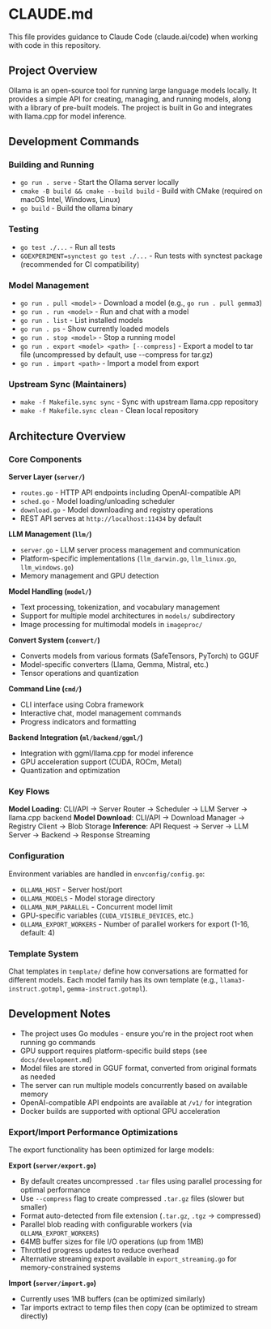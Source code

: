 # CLAUDE.md

This file provides guidance to Claude Code (claude.ai/code) when working with code in this repository.

## Project Overview

Ollama is an open-source tool for running large language models locally. It provides a simple API for creating, managing, and running models, along with a library of pre-built models. The project is built in Go and integrates with llama.cpp for model inference.

## Development Commands

### Building and Running
- `go run . serve` - Start the Ollama server locally
- `cmake -B build && cmake --build build` - Build with CMake (required on macOS Intel, Windows, Linux)
- `go build` - Build the ollama binary

### Testing
- `go test ./...` - Run all tests
- `GOEXPERIMENT=synctest go test ./...` - Run tests with synctest package (recommended for CI compatibility)

### Model Management
- `go run . pull <model>` - Download a model (e.g., `go run . pull gemma3`)
- `go run . run <model>` - Run and chat with a model
- `go run . list` - List installed models
- `go run . ps` - Show currently loaded models
- `go run . stop <model>` - Stop a running model
- `go run . export <model> <path> [--compress]` - Export a model to tar file (uncompressed by default, use --compress for tar.gz)
- `go run . import <path>` - Import a model from export

### Upstream Sync (Maintainers)
- `make -f Makefile.sync sync` - Sync with upstream llama.cpp repository
- `make -f Makefile.sync clean` - Clean local repository

## Architecture Overview

### Core Components

**Server Layer (`server/`)**
- `routes.go` - HTTP API endpoints including OpenAI-compatible API
- `sched.go` - Model loading/unloading scheduler
- `download.go` - Model downloading and registry operations
- REST API serves at `http://localhost:11434` by default

**LLM Management (`llm/`)**
- `server.go` - LLM server process management and communication
- Platform-specific implementations (`llm_darwin.go`, `llm_linux.go`, `llm_windows.go`)
- Memory management and GPU detection

**Model Handling (`model/`)**
- Text processing, tokenization, and vocabulary management
- Support for multiple model architectures in `models/` subdirectory
- Image processing for multimodal models in `imageproc/`

**Convert System (`convert/`)**
- Converts models from various formats (SafeTensors, PyTorch) to GGUF
- Model-specific converters (Llama, Gemma, Mistral, etc.)
- Tensor operations and quantization

**Command Line (`cmd/`)**
- CLI interface using Cobra framework
- Interactive chat, model management commands
- Progress indicators and formatting

**Backend Integration (`ml/backend/ggml/`)**
- Integration with ggml/llama.cpp for model inference
- GPU acceleration support (CUDA, ROCm, Metal)
- Quantization and optimization

### Key Flows

**Model Loading**: CLI/API → Server Router → Scheduler → LLM Server → llama.cpp backend
**Model Download**: CLI/API → Download Manager → Registry Client → Blob Storage
**Inference**: API Request → Server → LLM Server → Backend → Response Streaming

### Configuration

Environment variables are handled in `envconfig/config.go`:
- `OLLAMA_HOST` - Server host/port
- `OLLAMA_MODELS` - Model storage directory  
- `OLLAMA_NUM_PARALLEL` - Concurrent model limit
- GPU-specific variables (`CUDA_VISIBLE_DEVICES`, etc.)
- `OLLAMA_EXPORT_WORKERS` - Number of parallel workers for export (1-16, default: 4)

### Template System

Chat templates in `template/` define how conversations are formatted for different models. Each model family has its own template (e.g., `llama3-instruct.gotmpl`, `gemma-instruct.gotmpl`).

## Development Notes

- The project uses Go modules - ensure you're in the project root when running go commands
- GPU support requires platform-specific build steps (see `docs/development.md`)
- Model files are stored in GGUF format, converted from original formats as needed
- The server can run multiple models concurrently based on available memory
- OpenAI-compatible API endpoints are available at `/v1/` for integration
- Docker builds are supported with optional GPU acceleration

### Export/Import Performance Optimizations

The export functionality has been optimized for large models:

**Export (`server/export.go`)**
- By default creates uncompressed `.tar` files using parallel processing for optimal performance
- Use `--compress` flag to create compressed `.tar.gz` files (slower but smaller)
- Format auto-detected from file extension (`.tar.gz`, `.tgz` → compressed)
- Parallel blob reading with configurable workers (via `OLLAMA_EXPORT_WORKERS`)
- 64MB buffer sizes for file I/O operations (up from 1MB)
- Throttled progress updates to reduce overhead
- Alternative streaming export available in `export_streaming.go` for memory-constrained systems

**Import (`server/import.go`)**
- Currently uses 1MB buffers (can be optimized similarly)
- Tar imports extract to temp files then copy (can be optimized to stream directly)